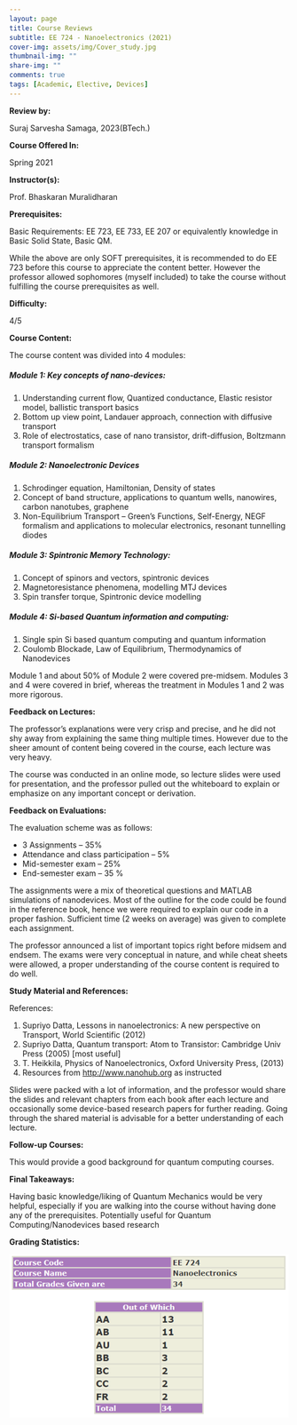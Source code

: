 ```yaml
---
layout: page
title: Course Reviews
subtitle: EE 724 - Nanoelectronics (2021)
cover-img: assets/img/Cover_study.jpg
thumbnail-img: ""
share-img: ""
comments: true
tags: [Academic, Elective, Devices]
---
```


**Review by:**
 
Suraj Sarvesha Samaga, 2023(BTech.)

**Course Offered In:**

Spring 2021

**Instructor(s):**

Prof. Bhaskaran Muralidharan

**Prerequisites:**

Basic Requirements: EE 723, EE 733, EE 207 or equivalently knowledge in Basic Solid State, Basic QM.

While the above are only SOFT prerequisites, it is recommended to do EE 723 before this course to appreciate the content better. However the professor allowed sophomores (myself included) to take the course without fulfilling the course prerequisites as well.

**Difficulty:**

4/5

**Course Content:**

The course content was divided into 4 modules:

##### Module 1: Key concepts of nano-devices:
1. Understanding current flow, Quantized conductance, Elastic resistor model, ballistic transport basics
2. Bottom up view point, Landauer approach, connection with diffusive transport
3. Role of electrostatics, case of nano transistor, drift-diffusion, Boltzmann transport formalism

##### Module 2: Nanoelectronic Devices
1. Schrodinger equation, Hamiltonian, Density of states
2. Concept of band structure, applications to quantum wells, nanowires, carbon nanotubes, graphene
3. Non-Equilibrium Transport – Green’s Functions, Self-Energy, NEGF formalism and applications to molecular electronics, resonant tunnelling diodes

##### Module 3: Spintronic Memory Technology:
1. Concept of spinors and vectors, spintronic devices
2. Magnetoresistance phenomena, modelling MTJ devices
3. Spin transfer torque, Spintronic device modelling

##### Module 4: Si-based Quantum information and computing:
1. Single spin Si based quantum computing and quantum information
2. Coulomb Blockade, Law of Equilibrium, Thermodynamics of Nanodevices

Module 1 and about 50% of Module 2 were covered pre-midsem. Modules 3 and 4 were covered in brief, whereas the treatment in Modules 1 and 2 was more rigorous.


**Feedback on Lectures:**

The professor’s explanations were very crisp and precise, and he did not shy away from explaining the same thing multiple times. However due to the sheer amount of content being covered in the course, each lecture was very heavy.

The course was conducted in an online mode, so lecture slides were used for presentation, and the professor pulled out the whiteboard to explain or emphasize on any important concept or derivation.

**Feedback on Evaluations:**

The evaluation scheme was as follows:
- 3 Assignments – 35%
- Attendance and class participation – 5%
- Mid-semester exam – 25%
- End-semester exam – 35 %

The assignments were a mix of theoretical questions and MATLAB simulations of nanodevices. Most of the outline for the code could be found in the reference book, hence we were required to explain our code in a proper fashion. Sufficient time (2 weeks on average) was given to complete each assignment.

The professor announced a list of important topics right before midsem and endsem. The exams were very conceptual in nature, and while cheat sheets were allowed, a proper understanding of the course content is required to do well.

**Study Material and References:**

References:
1. Supriyo Datta, Lessons in nanoelectronics: A new perspective on Transport, World Scientific (2012)
2. Supriyo Datta, Quantum transport: Atom to Transistor: Cambridge Univ Press (2005) [most useful]
3. T. Heikkila, Physics of Nanoelectronics, Oxford University Press, (2013)
4. Resources from http://www.nanohub.org as instructed

Slides were packed with a lot of information, and the professor would share the slides and relevant chapters from each book after each lecture and occasionally some device-based research papers for further reading. Going through the shared material is advisable for a better understanding of each lecture.

**Follow-up Courses:**

This would provide a good background for quantum computing courses.

**Final Takeaways:**

Having basic knowledge/liking of Quantum Mechanics would be very helpful, especially if you are walking into the course without having done any of the prerequisites. Potentially useful for Quantum Computing/Nanodevices based research

**Grading Statistics:**

![Grades](EE724_2021_grades.png)